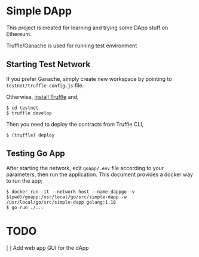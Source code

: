 # Simple DApp

This project is created for learning and trying some DApp stuff on Ethereum.

Truffle/Ganache is used for running test environment

## Starting Test Network

If you prefer Ganache, simply create new workspace by pointing to `testnet/truffle-config.js` file.

Otherwise, [install Truffle](https://trufflesuite.com/docs/truffle/getting-started/installation/) and,

```
$ cd testnet
$ truffle develop
```

Then you need to deploy the contracts from Truffle CLI,

```
$ (truffle) deploy
```

## Testing Go App

After starting the network, edit `goapp/.env` file according to your parameters, then run the application.
This document provides a docker way to run the app;

```
$ docker run -it --network host --name dappgo -v $(pwd)/goapp:/usr/local/go/src/simple-dapp -w /usr/local/go/src/simple-dapp golang:1.18
$ go run ./...
```

# TODO

[ ] Add web app GUI for the dApp